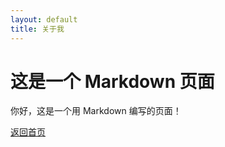 ```yaml
---
layout: default
title: 关于我
---
```


# 这是一个 Markdown 页面
你好，这是一个用 Markdown 编写的页面！

[返回首页](index.html)
